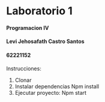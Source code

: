 # Laboratorio 1
#### Programacion IV
#### Levi Jehosafath Castro Santos
#### 62221152

Instrucciones:
1. Clonar
2. Instalar dependencias
            Npm install
3. Ejecutar proyecto:
            Npm start